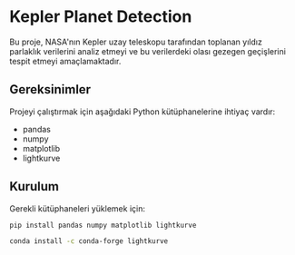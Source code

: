 # Kepler Planet Detection

Bu proje, NASA'nın Kepler uzay teleskopu tarafından toplanan yıldız parlaklık verilerini analiz etmeyi ve bu verilerdeki olası gezegen geçişlerini tespit etmeyi amaçlamaktadır.

## Gereksinimler

Projeyi çalıştırmak için aşağıdaki Python kütüphanelerine ihtiyaç vardır:

- pandas
- numpy
- matplotlib
- lightkurve

## Kurulum

Gerekli kütüphaneleri yüklemek için:

```sh
pip install pandas numpy matplotlib lightkurve

conda install -c conda-forge lightkurve
